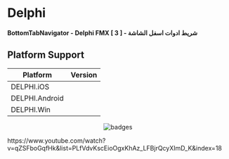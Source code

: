 # Delphi

#### BottomTabNavigator - Delphi FMX [ 3 ] - شريط ادوات اسفل الشاشة

## Platform Support

|Platform|Version|
| ------------------- | :------------------: |
|DELPHI.iOS|
|DELPHI.Android|
|DELPHI.Win|


<p align="center">
  <img src="https://i.imgur.com/VUOKl0i.gif" alt="badges" style="margin:auto">
</p>


<p>
 https://www.youtube.com/watch?v=qZSFboGqfHk&list=PLfVdvKscEioOgxKhAz_LFBjrQcyXImD_K&index=18
</p>
